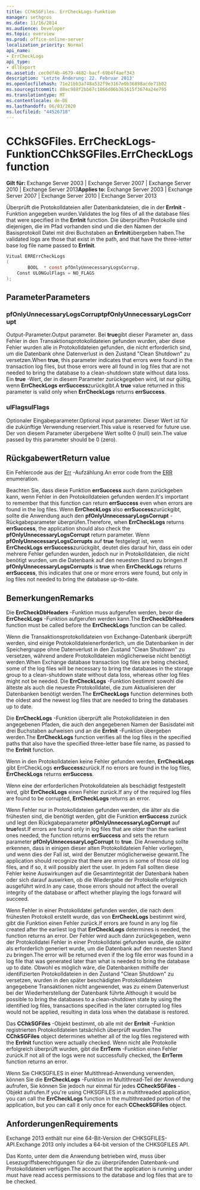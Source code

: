 ```yaml
---
title: CChkSGFiles. ErrCheckLogs-Funktion
manager: sethgros
ms.date: 11/16/2014
ms.audience: Developer
ms.topic: overview
ms.prod: office-online-server
localization_priority: Normal
api_name:
- ErrCheckLogs
api_type:
- dllExport
ms.assetid: cec0df4b-4679-4682-bacf-69b4f4aef343
description: 'Letzte Änderung: 22. Februar 2013'
ms.openlocfilehash: 71e21bb3a748a532f9e3167e0b36898acde71b02
ms.sourcegitcommit: 88ec988f2bb67c1866d06b361615f3674a24e795
ms.translationtype: MT
ms.contentlocale: de-DE
ms.lasthandoff: 06/03/2020
ms.locfileid: "44526718"
---
```

# <a name="cchksgfileserrchecklogs-function"></a><span data-ttu-id="77b00-103">CChkSGFiles. ErrCheckLogs-Funktion</span><span class="sxs-lookup"><span data-stu-id="77b00-103">CChkSGFiles.ErrCheckLogs function</span></span>

<span data-ttu-id="77b00-104">**Gilt für:** Exchange Server 2003 | Exchange Server 2007 | Exchange Server 2010 | Exchange Server 2013</span><span class="sxs-lookup"><span data-stu-id="77b00-104">**Applies to:** Exchange Server 2003 | Exchange Server 2007 | Exchange Server 2010 | Exchange Server 2013</span></span>
  
<span data-ttu-id="77b00-105">Überprüft die Protokolldateien aller Datenbankdateien, die in der **ErrInit** -Funktion angegeben wurden.</span><span class="sxs-lookup"><span data-stu-id="77b00-105">Validates the log files of all the database files that were specified in the **ErrInit** function.</span></span> <span data-ttu-id="77b00-106">Die überprüften Protokolle sind diejenigen, die im Pfad vorhanden sind und die den Namen der Basisprotokoll Datei mit drei Buchstaben an **ErrInit**übergeben haben.</span><span class="sxs-lookup"><span data-stu-id="77b00-106">The validated logs are those that exist in the path, and that have the three-letter base log file name passed to **ErrInit**.</span></span>
  
```cs
Vitual ERRErrCheckLogs 
(
        BOOL  * const pfOnlyUnnecessaryLogsCorrup,
    Const ULONGulFlags = NO_FLAGS
);

```

## <a name="parameters"></a><span data-ttu-id="77b00-107">Parameter</span><span class="sxs-lookup"><span data-stu-id="77b00-107">Parameters</span></span>

### <a name="pfonlyunnecessarylogscorrupt"></a><span data-ttu-id="77b00-108">pfOnlyUnnecessaryLogsCorrupt</span><span class="sxs-lookup"><span data-stu-id="77b00-108">pfOnlyUnnecessaryLogsCorrupt</span></span> 
  
<span data-ttu-id="77b00-109">Output-Parameter.</span><span class="sxs-lookup"><span data-stu-id="77b00-109">Output parameter.</span></span> <span data-ttu-id="77b00-110">Bei **true**gibt dieser Parameter an, dass Fehler in den Transaktionsprotokolldateien gefunden wurden, aber diese Fehler wurden alle in Protokolldateien gefunden, die nicht erforderlich sind, um die Datenbank ohne Datenverlust in den Zustand "Clean Shutdown" zu versetzen.</span><span class="sxs-lookup"><span data-stu-id="77b00-110">When **true**, this parameter indicates that errors were found in the transaction log files, but those errors were all found in log files that are not needed to bring the database to a clean-shutdown state without data loss.</span></span> <span data-ttu-id="77b00-111">Ein **true** -Wert, der in diesem Parameter zurückgegeben wird, ist nur gültig, wenn **ErrCheckLogs** **errSuccess**zurückgibt.</span><span class="sxs-lookup"><span data-stu-id="77b00-111">A **true** value returned in this parameter is valid only when **ErrCheckLogs** returns **errSuccess**.</span></span> 
    
### <a name="ulflags"></a><span data-ttu-id="77b00-112">ulFlags</span><span class="sxs-lookup"><span data-stu-id="77b00-112">ulFlags</span></span>
  
<span data-ttu-id="77b00-113">Optionaler Eingabeparameter.</span><span class="sxs-lookup"><span data-stu-id="77b00-113">Optional input parameter.</span></span> <span data-ttu-id="77b00-114">Dieser Wert ist für die zukünftige Verwendung reserviert.</span><span class="sxs-lookup"><span data-stu-id="77b00-114">This value is reserved for future use.</span></span> <span data-ttu-id="77b00-115">Der von diesem Parameter übergebene Wert sollte 0 (null) sein.</span><span class="sxs-lookup"><span data-stu-id="77b00-115">The value passed by this parameter should be 0 (zero).</span></span>
    
## <a name="return-value"></a><span data-ttu-id="77b00-116">Rückgabewert</span><span class="sxs-lookup"><span data-stu-id="77b00-116">Return value</span></span>

<span data-ttu-id="77b00-117">Ein Fehlercode aus der [Err](cchksgfiles-err-enumeration.md) -Aufzählung.</span><span class="sxs-lookup"><span data-stu-id="77b00-117">An error code from the [ERR](cchksgfiles-err-enumeration.md) enumeration.</span></span> 
  
<span data-ttu-id="77b00-118">Beachten Sie, dass diese Funktion **errSuccess** auch dann zurückgeben kann, wenn Fehler in den Protokolldateien gefunden werden.</span><span class="sxs-lookup"><span data-stu-id="77b00-118">It's important to remember that this function can return **errSuccess** even when errors are found in the log files.</span></span> <span data-ttu-id="77b00-119">Wenn **ErrCheckLogs** also **errSuccess**zurückgibt, sollte die Anwendung auch den **pfOnlyUnnecessaryLogsCorrupt** -Rückgabeparameter überprüfen.</span><span class="sxs-lookup"><span data-stu-id="77b00-119">Therefore, when **ErrCheckLogs** returns **errSuccess**, the application should also check the  **pfOnlyUnnecessaryLogsCorrupt** return parameter.</span></span> <span data-ttu-id="77b00-120">Wenn **pfOnlyUnnecessaryLogsCorrupts** auf **true** festgelegt ist, wenn **ErrCheckLogs** **errSuccess**zurückgibt, deutet dies darauf hin, dass ein oder mehrere Fehler gefunden wurden, jedoch nur in Protokolldateien, die nicht benötigt wurden, um die Datenbank auf den neuesten Stand zu bringen.</span><span class="sxs-lookup"><span data-stu-id="77b00-120">If **pfOnlyUnnecessaryLogsCorrupts** is **true** when **ErrCheckLogs** returns **errSuccess**, this indicates that one or more errors were found, but only in log files not needed to bring the database up-to-date.</span></span>
  
## <a name="remarks"></a><span data-ttu-id="77b00-121">Bemerkungen</span><span class="sxs-lookup"><span data-stu-id="77b00-121">Remarks</span></span>

<span data-ttu-id="77b00-122">Die **ErrCheckDbHeaders** -Funktion muss aufgerufen werden, bevor die **ErrCheckLogs** -Funktion aufgerufen werden kann.</span><span class="sxs-lookup"><span data-stu-id="77b00-122">The **ErrCheckDbHeaders** function must be called before the **ErrCheckLogs** function can be called.</span></span> 
  
<span data-ttu-id="77b00-123">Wenn die Transaktionsprotokolldateien von Exchange-Datenbank überprüft werden, sind einige Protokolldateienerforderlich, um die Datenbanken in der Speichergruppe ohne Datenverlust in den Zustand "Clean Shutdown" zu versetzen, während andere Protokolldateien möglicherweise nicht benötigt werden.</span><span class="sxs-lookup"><span data-stu-id="77b00-123">When Exchange database transaction log files are being checked, some of the log files will be necessary to bring the databases in the storage group to a clean-shutdown state without data loss, whereas other log files might not be needed.</span></span> <span data-ttu-id="77b00-124">Die **ErrCheckLogs** -Funktion bestimmt sowohl die älteste als auch die neueste Protokolldatei, die zum Aktualisieren der Datenbanken benötigt werden.</span><span class="sxs-lookup"><span data-stu-id="77b00-124">The **ErrCheckLogs** function determines both the oldest and the newest log files that are needed to bring the databases up to date.</span></span> 
  
<span data-ttu-id="77b00-125">Die **ErrCheckLogs** -Funktion überprüft alle Protokolldateien in den angegebenen Pfaden, die auch den angegebenen Namen der Basisdatei mit drei Buchstaben aufweisen und an die **ErrInit** -Funktion übergeben werden.</span><span class="sxs-lookup"><span data-stu-id="77b00-125">The **ErrCheckLogs** function verifies all the log files in the specified paths that also have the specified three-letter base file name, as passed to the **ErrInit** function.</span></span> 
  
<span data-ttu-id="77b00-126">Wenn in den Protokolldateien keine Fehler gefunden werden, **ErrCheckLogs** gibt ErrCheckLogs **errSuccess**zurück.</span><span class="sxs-lookup"><span data-stu-id="77b00-126">If no errors are found in the log files, **ErrCheckLogs** returns **errSuccess**.</span></span> 
  
<span data-ttu-id="77b00-127">Wenn eine der erforderlichen Protokolldateien als beschädigt festgestellt wird, gibt **ErrCheckLogs** einen Fehler zurück.</span><span class="sxs-lookup"><span data-stu-id="77b00-127">If any of the required log files are found to be corrupted, **ErrCheckLogs** returns an error.</span></span> 
  
<span data-ttu-id="77b00-128">Wenn Fehler nur in Protokolldateien gefunden werden, die älter als die frühesten sind, die benötigt werden, gibt die Funktion **errSuccess** zurück und legt den Rückgabeparameter **pfOnlyUnnecessaryLogCorrupt** auf **true**fest.</span><span class="sxs-lookup"><span data-stu-id="77b00-128">If errors are found only in log files that are older than the earliest ones needed, the function returns **errSuccess** and sets the return parameter **pfOnlyUnnecessaryLogCorrupt** to **true**.</span></span> <span data-ttu-id="77b00-129">Die Anwendung sollte erkennen, dass in einigen dieser alten Protokolldateien Fehler vorliegen, und wenn dies der Fall ist, wird der Benutzer möglicherweise gewarnt.</span><span class="sxs-lookup"><span data-stu-id="77b00-129">The application should recognize that there are errors in some of those old log files, and if so, it will possibly alert the user.</span></span> <span data-ttu-id="77b00-130">In jedem Fall sollten diese Fehler keine Auswirkungen auf die Gesamtintegrität der Datenbank haben oder sich darauf auswirken, ob die Wiedergabe der Protokolle erfolgreich ausgeführt wird.</span><span class="sxs-lookup"><span data-stu-id="77b00-130">In any case, those errors should not affect the overall integrity of the database or affect whether playing the logs forward will succeed.</span></span>
  
<span data-ttu-id="77b00-131">Wenn Fehler in einer Protokolldatei gefunden werden, die nach dem frühesten Protokoll erstellt wurde, das von **ErrCheckLogs** bestimmt wird, gibt die Funktion einen Fehler zurück.</span><span class="sxs-lookup"><span data-stu-id="77b00-131">If errors are found in any log file created after the earliest log that **ErrCheckLogs** determines is needed, the function returns an error.</span></span> <span data-ttu-id="77b00-132">Der Fehler wird auch dann zurückgegeben, wenn der Protokolldatei Fehler in einer Protokolldatei gefunden wurde, die später als erforderlich generiert wurde, um die Datenbank auf den neuesten Stand zu bringen.</span><span class="sxs-lookup"><span data-stu-id="77b00-132">The error will be returned even if the log file error was found in a log file that was generated later than what is needed to bring the database up to date.</span></span> <span data-ttu-id="77b00-133">Obwohl es möglich wäre, die Datenbanken mithilfe der identifizierten Protokolldateien in den Zustand "Clean Shutdown" zu versetzen, wurden in den später beschädigten Protokolldateien angegebene Transaktionen nicht angewendet, was zu einem Datenverlust bei der Wiederherstellung der Datenbank führte.</span><span class="sxs-lookup"><span data-stu-id="77b00-133">Although it would be possible to bring the databases to a clean-shutdown state by using the identified log files, transactions specified in the later corrupted log files would not be applied, resulting in data loss when the database is restored.</span></span> 
  
<span data-ttu-id="77b00-134">Das **CChkSGFiles** -Objekt bestimmt, ob alle mit der **ErrInit** -Funktion registrierten Protokolldateien tatsächlich überprüft wurden.</span><span class="sxs-lookup"><span data-stu-id="77b00-134">The **CChkSGFiles** object determines whether all of the log files registered with the **ErrInit** function were actually checked.</span></span> <span data-ttu-id="77b00-135">Wenn nicht alle Protokolle erfolgreich überprüft wurden, gibt die **ErrTerm** -Funktion einen Fehler zurück.</span><span class="sxs-lookup"><span data-stu-id="77b00-135">If not all of the logs were not successfully checked, the **ErrTerm** function returns an error.</span></span> 
  
<span data-ttu-id="77b00-136">Wenn Sie CHKSGFILES in einer Multithread-Anwendung verwenden, können Sie die **ErrCheckLogs** -Funktion im Multithread-Teil der Anwendung aufrufen, Sie können Sie jedoch nur einmal für jedes **CCheckSGFiles** -Objekt aufrufen.</span><span class="sxs-lookup"><span data-stu-id="77b00-136">If you're using CHKSGFILES in a multithreaded application, you can call the **ErrCheckLogs** function in the multithreaded portion of the application, but you can call it only once for each **CCheckSGFiles** object.</span></span> 
  
## <a name="requirements"></a><span data-ttu-id="77b00-137">Anforderungen</span><span class="sxs-lookup"><span data-stu-id="77b00-137">Requirements</span></span>

<span data-ttu-id="77b00-138">Exchange 2013 enthält nur eine 64-Bit-Version der CHKSGFILES-API.</span><span class="sxs-lookup"><span data-stu-id="77b00-138">Exchange 2013 only includes a 64-bit version of the CHKSGFILES API.</span></span>
  
<span data-ttu-id="77b00-139">Das Konto, unter dem die Anwendung betrieben wird, muss über Lesezugriffsberechtigungen für die zu überprüfenden Datenbank-und Protokolldateien verfügen.</span><span class="sxs-lookup"><span data-stu-id="77b00-139">The account that the application is running under must have read access permissions to the database and log files that are to be checked.</span></span>
  

